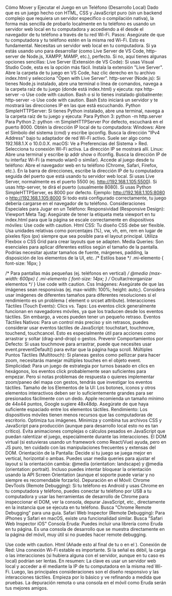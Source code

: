 Cómo Mover y Ejecutar el Juego en un Teléfono (Desarrollo Local)
Dado que es un juego hecho con HTML, CSS y JavaScript puro (sin un backend complejo que requiera un servidor específico o compilación nativa), la forma más sencilla de probarlo localmente en tu teléfono es usando un servidor web local en tu computadora y accediendo a él desde el navegador de tu teléfono a través de tu red Wi-Fi.
Pasos:
Asegúrate de que tu computadora y tu teléfono estén en la misma red Wi-Fi. Esto es fundamental.
Necesitas un servidor web local en tu computadora. Si ya estás usando uno para desarrollar (como Live Server de VS Code, http-server de Node.js, XAMPP, MAMP, etc.), perfecto. Si no, aquí tienes algunas opciones sencillas:
Live Server (Extensión de VS Code): Si usas Visual Studio Code, esta es la opción más fácil. Instala la extensión "Live Server". Abre la carpeta de tu juego en VS Code, haz clic derecho en tu archivo index.html y selecciona "Open with Live Server".
http-server (Node.js): Si tienes Node.js instalado, abre una terminal o línea de comandos, navega a la carpeta raíz de tu juego (donde está index.html) y ejecuta:
npx http-server -o
Use code with caution.
Bash
o si lo tienes instalado globalmente:
http-server -o
Use code with caution.
Bash
Esto iniciará un servidor y te mostrará las direcciones IP en las que está escuchando.
Python SimpleHTTPServer: Si tienes Python instalado, abre una terminal, navega a la carpeta raíz de tu juego y ejecuta:
Para Python 3: python -m http.server
Para Python 2: python -m SimpleHTTPServer
Por defecto, escuchará en el puerto 8000.
Obtén la dirección IP local de tu computadora:
Windows: Abre el Símbolo del sistema (cmd) y escribe ipconfig. Busca la dirección "IPv4 Address" bajo tu adaptador de red Wi-Fi activo. Suele ser algo como 192.168.1.X o 10.0.0.X.
macOS: Ve a Preferencias del Sistema > Red. Selecciona tu conexión Wi-Fi activa. La dirección IP se mostrará allí.
Linux: Abre una terminal y escribe ip addr show o ifconfig. Busca la dirección IP de tu interfaz Wi-Fi (a menudo wlan0 o similar).
Accede al juego desde tu teléfono:
Abre el navegador web en tu teléfono (Chrome, Safari, Firefox, etc.).
En la barra de direcciones, escribe la dirección IP de tu computadora seguida del puerto que está usando tu servidor web local.
Si usas Live Server, normalmente es el puerto 5500 (ej. http://192.168.1.105:5500).
Si usas http-server, te dirá el puerto (usualmente 8080).
Si usas Python SimpleHTTPServer, es 8000 por defecto.
Ejemplo: http://192.168.1.105:8080 o http://192.168.1.105:8000
Si todo está configurado correctamente, tu juego debería cargarse en el navegador de tu teléfono.
Consideraciones Especiales para Jugar en un Teléfono:
Responsividad (Responsive Design):
Viewport Meta Tag: Asegúrate de tener la etiqueta meta viewport en tu index.html para que la página se escale correctamente en dispositivos móviles:
<meta name="viewport" content="width=device-width, initial-scale=1.0">
Use code with caution.
Html
CSS: Tu diseño CSS debe ser flexible.
Usa unidades relativas como porcentajes (%), vw, vh, em, rem en lugar de píxeles fijos (px) siempre que sea posible para el layout principal.
Utiliza Flexbox o CSS Grid para crear layouts que se adapten.
Media Queries: Son esenciales para aplicar diferentes estilos según el tamaño de la pantalla. Podrías necesitar ajustar tamaños de fuente, márgenes, padding, la disposición de los elementos de la UI, etc.
/* Estilos base */
.mi-elemento { font-size: 16px; }

/* Para pantallas más pequeñas (ej. teléfonos en vertical) */
@media (max-width: 600px) {
    .mi-elemento { font-size: 14px; }
    /* Ocultar/reorganizar elementos */
}
Use code with caution.
Css
Imágenes: Asegúrate de que las imágenes sean responsivas (ej. max-width: 100%; height: auto;). Considera usar imágenes de diferentes tamaños para diferentes resoluciones si el rendimiento es un problema (<picture> element o srcset attribute).
Interacciones Táctiles (Touch Events):
Clics vs. Taps: Los eventos click generalmente funcionan en navegadores móviles, ya que los traducen desde los eventos táctiles. Sin embargo, a veces pueden tener un pequeño retraso.
Eventos Táctiles Nativos: Para un control más preciso y sin retrasos, puedes considerar usar eventos táctiles de JavaScript: touchstart, touchmove, touchend, touchcancel. Esto es especialmente útil para acciones como arrastrar y soltar (drag-and-drop) o gestos.
Prevenir Comportamientos por Defecto: Si usas touchmove para arrastrar, puede que necesites usar event.preventDefault() para evitar que la página haga scroll.
Múltiples Puntos Táctiles (Multitouch): Si planeas gestos como pellizcar para hacer zoom, necesitarás manejar múltiples touches en el objeto event.
Simplicidad: Para un juego de estrategia por turnos basado en clics en hexágonos, los eventos click probablemente sean suficientes para empezar. Pero si notas problemas de respuesta o quieres implementar zoom/paneo del mapa con gestos, tendrás que investigar los eventos táctiles.
Tamaño de los Elementos de la UI:
Los botones, iconos y otros elementos interactivos deben ser lo suficientemente grandes para ser presionados fácilmente con un dedo. Apple recomienda un tamaño mínimo de 44x44 puntos, Google sugiere 48x48dp.
Asegúrate de que haya suficiente espaciado entre los elementos táctiles.
Rendimiento:
Los dispositivos móviles tienen menos recursos que las computadoras de escritorio.
Optimiza tus imágenes.
Minimiza y combina tus archivos CSS y JavaScript para producción (aunque para desarrollo local esto no es tan crítico).
Evita animaciones complejas o cálculos pesados en JavaScript que puedan ralentizar el juego, especialmente durante las interacciones.
El DOM virtual (si estuvieras usando un framework como React/Vue) ayuda, pero en JS puro, ten cuidado con las manipulaciones frecuentes y extensas del DOM.
Orientación de la Pantalla:
Decide si tu juego se juega mejor en vertical, horizontal o ambas.
Puedes usar media queries para ajustar el layout si la orientación cambia: @media (orientation: landscape) y @media (orientation: portrait).
Incluso puedes intentar bloquear la orientación usando la API Screen Orientation (aunque el soporte puede variar y no siempre es recomendable forzarlo).
Depuración en el Móvil:
Chrome DevTools (Remote Debugging): Si tu teléfono es Android y usas Chrome en tu computadora y teléfono, puedes conectar tu teléfono por USB a tu computadora y usar las herramientas de desarrollo de Chrome para inspeccionar el DOM, ver la consola, depurar JavaScript, etc., directamente en la instancia que se ejecuta en tu teléfono. Busca "Chrome Remote Debugging" para una guía.
Safari Web Inspector (Remote Debugging): Para iPhones y Safari en macOS, existe una funcionalidad similar. Busca "Safari Web Inspector iOS"
Consola Eruda: Puedes incluir una librería como Eruda en tu página. Es una consola de desarrollo que se muestra directamente en la página del móvil, muy útil si no puedes hacer remote debugging.
<script src="//cdn.jsdelivr.net/npm/eruda"></script>
<script>eruda.init();</script>
Use code with caution.
Html
(Añade esto al final de tu <body> o en el <head>).
Conexión de Red:
Una conexión Wi-Fi estable es importante. Si la señal es débil, la carga o las interacciones (si hubiera alguna con el servidor, aunque en tu caso es local) podrían ser lentas.
En resumen:
La clave es usar un servidor web local y acceder a él mediante la IP de tu computadora en la misma red Wi-Fi. Luego, las principales consideraciones son el diseño responsivo y las interacciones táctiles. Empieza por lo básico y ve refinando a medida que pruebas. La depuración remota o una consola en el móvil como Eruda serán tus mejores amigos.